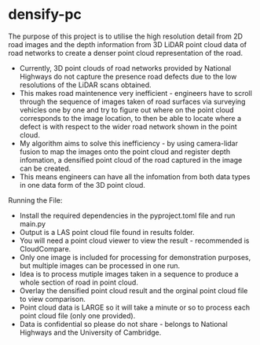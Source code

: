 # densify-pc

The purpose of this project is to utilise the high resolution detail from 2D road images and the depth information from 3D LiDAR point cloud data of road networks to create a denser point cloud representation of the road.

- Currently, 3D point clouds of road networks provided by National Highways do not capture the presence road defects due to the low resolutions of the LiDAR scans obtained.
- This makes road maintenence very inefficient - engineers have to scroll through the sequence of images taken of road surfaces via surveying vehicles one by one and try to figure out where on the point cloud corresponds to the image location, to then be able to locate where a defect is with respect to the wider road network shown in the point cloud.
- My algorithm aims to solve this inefficiency - by using camera-lidar fusion to map the images onto the point cloud and register depth infomation, a densified point cloud of the road captured in the image can be created.
- This means engineers can have all the infomation from both data types in one data form of the 3D point cloud.

Running the File:
- Install the required dependencies in the pyproject.toml file and run main.py
- Output is a LAS point cloud file found in results folder.
- You will need a point cloud viewer to view the result - recommended is CloudCompare.
- Only one image is included for processing for demonstration purposes, but multiple images can be processed in one run.
- Idea is to process mutiple images taken in a sequence to produce a whole section of road in point cloud.
- Overlay the densified point cloud result and the orginal point cloud file to view comparison.
- Point cloud data is LARGE so it will take a minute or so to process each point cloud file (only one provided).
- Data is confidential so please do not share - belongs to National Highways and the University of Cambridge.

